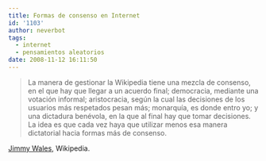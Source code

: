 ```yaml
---
title: Formas de consenso en Internet
id: '1103'
author: neverbot
tags:
  - internet
  - pensamientos aleatorios
date: 2008-11-12 16:11:50
---
```


> La manera de gestionar la Wikipedia tiene una mezcla de consenso, en el que hay que llegar a un acuerdo final; democracia, mediante una votación informal; aristocracia, según la cual las decisiones de los usuarios más respetados pesan más; monarquía, es donde entro yo; y una dictadura benévola, en la que al final hay que tomar decisiones. La idea es que cada vez haya que utilizar menos esa manera dictatorial hacia formas más de consenso.

[Jimmy Wales](http://en.wikipedia.org/wiki/Jimmy_Wales), Wikipedia.